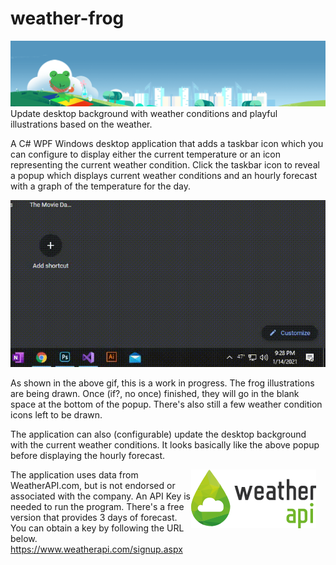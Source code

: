 # weather-frog
![weather-frog](docs/media/frog_banner.gif)
Update desktop background with weather conditions and playful illustrations based on the weather.

A C# WPF Windows desktop application that adds a taskbar icon which you can configure to display either the current temperature or an icon representing the current weather condition. Click the taskbar icon to reveal a popup which displays current weather conditions and an hourly forecast with a graph of the temperature for the day.  

![weather-frog](docs/media/taskbaricon-popup.gif)

As shown in the above gif, this is a work in progress. The frog illustrations are being drawn. Once (if?, no once) finished, they will go in the blank space at the bottom of the popup. There's also still a few weather condition icons left to be drawn.  

The application can also (configurable) update the desktop background with the current weather conditions. It looks basically like the above popup before displaying the hourly forecast.  

<img align="right" src="docs/media/WeatherAPI_Logo.svg" style="margin-right:15px;"/>

The application uses data from WeatherAPI.com, but is not endorsed or associated with the company. An API Key is needed to run the program. There's a free version that provides 3 days of forecast. You can obtain a key by following the URL below.  
https://www.weatherapi.com/signup.aspx
